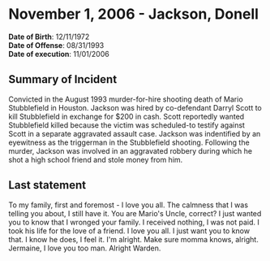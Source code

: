 # November 1, 2006 - Jackson, Donell

**Date of Birth**: 12/11/1972<br/>
**Date of Offense**: 08/31/1993<br/>
**Date of execution**: 11/01/2006<br/>

## Summary of Incident
Convicted in the August 1993 murder-for-hire shooting death of Mario Stubblefield in Houston. Jackson was hired by co-defendant Darryl Scott to kill Stubblefield in exchange for $200 in cash. Scott reportedly wanted Stubblefield killed because the victim was scheduled-to testify against Scott in a separate aggravated assault case. Jackson was indentified by an eyewitness as the triggerman in the Stubblefield shooting. Following the murder, Jackson was involved in an aggravated robbery during which he shot a high school friend and stole money from him.

## Last statement
To my family, first and foremost - I love you all. The calmness that I was telling you about, I still have it. You are Mario's Uncle, correct? I just wanted you to know that I wronged your family. I received nothing, I was not paid. I took his life for the love of a friend. I love you all. I just want you to know that. I know he does, I feel it. I'm alright. Make sure momma knows, alright. Jermaine, I love you too man. Alright Warden.